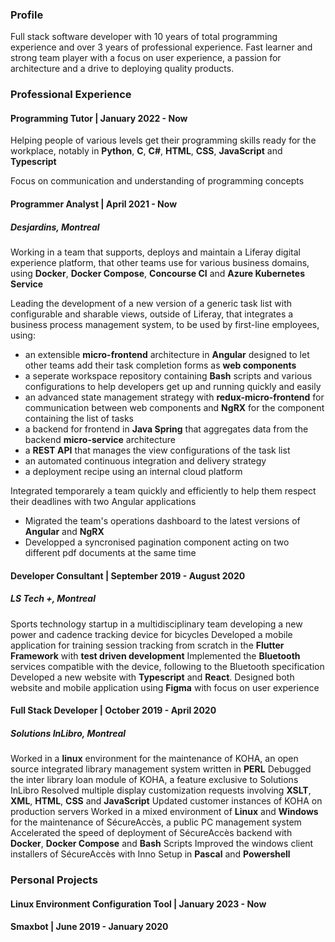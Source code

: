 ### Profile
Full stack software developer with 10 years of total programming experience and over 3 years of professional experience. Fast learner and strong team player with a focus on user experience, a passion for architecture and a drive to deploying quality products.

### Professional Experience
#### Programming Tutor | January 2022 - Now
Helping people of various levels get their programming skills ready for the workplace, notably in **Python**, **C**, **C#**, **HTML**, **CSS**, **JavaScript** and **Typescript**

Focus on communication and understanding of programming concepts

#### Programmer Analyst | April 2021 - Now
##### Desjardins, Montreal
Working in a team that supports, deploys and maintain a Liferay digital experience platform, that other teams use for various business domains, using **Docker**, **Docker Compose**, **Concourse CI** and **Azure Kubernetes Service**

Leading the development of a new version of a generic task list with configurable and sharable views, outside of Liferay, that integrates a business process management system, to be used by first-line employees, using:
- an extensible **micro-frontend** architecture in **Angular** designed to let other teams add their task completion forms as **web components**
- a seperate workspace repository containing **Bash** scripts and various configurations to help developers get up and running quickly and easily
- an advanced state management strategy with **redux-micro-frontend** for communication between web components and **NgRX** for the component containing the list of tasks
- a backend for frontend in **Java Spring** that aggregates data from the backend **micro-service** architecture
- a **REST API** that manages the view configurations of the task list
- an automated continuous integration and delivery strategy
- a deployment recipe using an internal cloud platform

Integrated temporarely a team quickly and efficiently to help them respect their deadlines with two Angular applications
- Migrated the team's operations dashboard to the latest versions of **Angular** and **NgRX**
- Developped a syncronised pagination component acting on two different pdf documents at the same time

#### Developer Consultant | September 2019 - August 2020
##### LS Tech +, Montreal
Sports technology startup in a multidisciplinary team developing a new power and cadence tracking device for bicycles
Developed a mobile application for training session tracking from scratch in the **Flutter Framework** with **test driven development**
Implemented the **Bluetooth** services compatible with the device, following to the Bluetooth specification
Developed a new website with **Typescript** and **React**.
Designed both website and mobile application using **Figma** with focus on user experience


#### Full Stack Developer | October 2019 - April 2020
##### Solutions InLibro, Montreal
Worked in a **linux** environment for the maintenance of KOHA, an open source integrated library management system written in **PERL**
Debugged the inter library loan module of KOHA, a feature exclusive to Solutions InLibro
Resolved multiple display customization requests involving **XSLT**, **XML**, **HTML**, **CSS** and **JavaScript**
Updated customer instances of KOHA on production servers
Worked in a mixed environment of **Linux** and **Windows** for the maintenance of SécureAccès, a public PC management system
Accelerated the speed of deployment of SécureAccès backend with **Docker**, **Docker Compose** and **Bash** Scripts
Improved the windows client installers of SécureAccès with Inno Setup in **Pascal** and **Powershell**

### Personal Projects

#### Linux Environment Configuration Tool | January 2023 - Now

#### Smaxbot | June 2019 - January 2020
